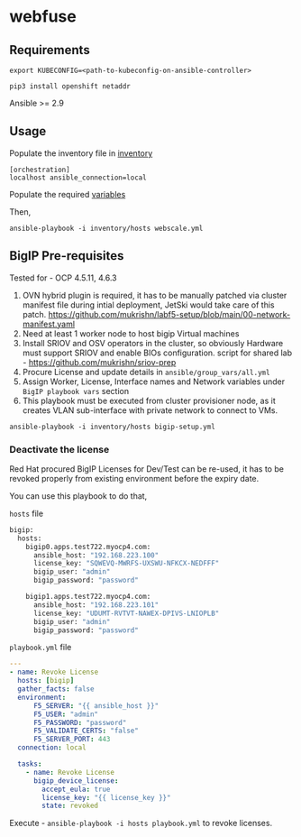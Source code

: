 # webfuse

## Requirements

`export KUBECONFIG=<path-to-kubeconfig-on-ansible-controller>`

`pip3 install openshift netaddr`

Ansible >= 2.9

## Usage

Populate the inventory file in [inventory](ansible/inventory/hosts)

```
[orchestration]
localhost ansible_connection=local
```

Populate the required [variables](ansible/group_vars/all.yml)

Then,

`ansible-playbook -i inventory/hosts webscale.yml`

## BigIP Pre-requisites

Tested for - OCP 4.5.11, 4.6.3

1.  OVN hybrid plugin is required, it has to be manually patched via cluster manifest file during intial deployment, JetSki would take care of this patch. https://github.com/mukrishn/labf5-setup/blob/main/00-network-manifest.yaml
2.  Need at least 1 worker node to host bigip Virtual machines
3.  Install SRIOV and OSV operators in the cluster, so obviously Hardware must support SRIOV and enable BIOs configuration. script for shared lab - https://github.com/mukrishn/sriov-prep
4.  Procure License and update details in `ansible/group_vars/all.yml` 
5.  Assign Worker, License, Interface names and Network variables under `BigIP playbook vars` section
6.  This playbook must be executed from cluster provisioner node, as it creates VLAN sub-interface with private network to connect to VMs.

`ansible-playbook -i inventory/hosts bigip-setup.yml`

### Deactivate the license 

Red Hat procured BigIP Licenses for Dev/Test can be re-used, it has to be revoked properly from existing environment before the expiry date. 

You can use this playbook to do that, 

`hosts` file

```sh
bigip:
  hosts:
    bigip0.apps.test722.myocp4.com:
      ansible_host: "192.168.223.100"
      license_key: "SQWEVQ-MWRFS-UXSWU-NFKCX-NEDFFF"
      bigip_user: "admin"
      bigip_password: "password"

    bigip1.apps.test722.myocp4.com:
      ansible_host: "192.168.223.101"
      license_key: "UDUMT-RVTVT-NAWEX-DPIVS-LNIOPLB"
      bigip_user: "admin"
      bigip_password: "password"
```

`playbook.yml` file

```yml
---
- name: Revoke License
  hosts: [bigip]
  gather_facts: false
  environment:
      F5_SERVER: "{{ ansible_host }}"
      F5_USER: "admin"
      F5_PASSWORD: "password"
      F5_VALIDATE_CERTS: "false"
      F5_SERVER_PORT: 443
  connection: local

  tasks:
    - name: Revoke License
      bigip_device_license:
        accept_eula: true
        license_key: "{{ license_key }}"
        state: revoked
```

Execute - `ansible-playbook -i hosts playbook.yml` to revoke licenses.
